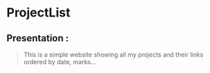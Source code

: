 # ProjectList

## Presentation :

>This is a simple website showing all my projects and their links ordered by date, marks...